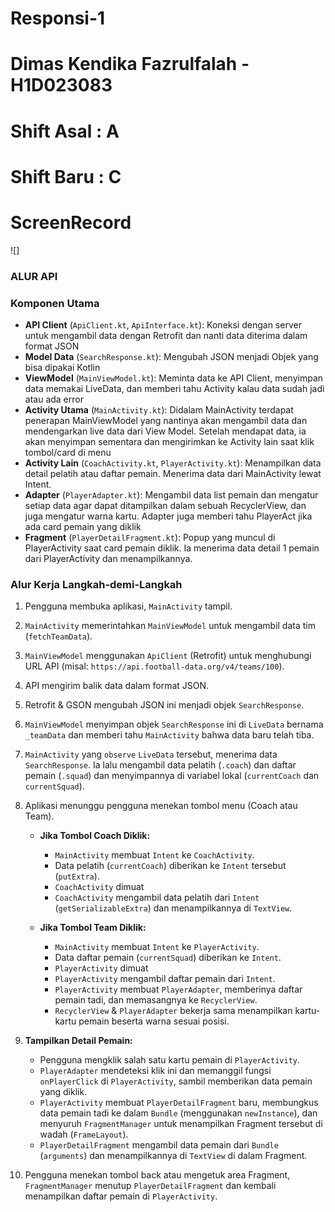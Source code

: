 ﻿# Responsi-1
# Dimas Kendika Fazrulfalah - H1D023083
# Shift Asal : A
# Shift Baru : C

# ScreenRecord
![]

### ALUR API
### Komponen Utama

* **API Client** (`ApiClient.kt`, `ApiInterface.kt`): Koneksi dengan server untuk mengambil data dengan Retrofit dan nanti data diterima dalam format JSON
* **Model Data** (`SearchResponse.kt`): Mengubah JSON menjadi Objek yang bisa dipakai Kotlin
* **ViewModel** (`MainViewModel.kt`): Meminta data ke API Client, menyimpan data memakai LiveData, dan memberi tahu Activity kalau data sudah jadi atau ada error
* **Activity Utama** (`MainActivity.kt`): Didalam MainActivity terdapat penerapan MainViewModel yang nantinya akan mengambil data dan mendengarkan live data dari View Model. Setelah mendapat data, ia akan menyimpan sementara dan mengirimkan ke Activity lain saat klik tombol/card di menu
* **Activity Lain** (`CoachActivity.kt`, `PlayerActivity.kt`): Menampilkan data detail pelatih atau daftar pemain. Menerima data dari MainActivity lewat Intent.
* **Adapter** (`PlayerAdapter.kt`): Mengambil data list pemain dan mengatur setiap data agar dapat ditampilkan dalam sebuah RecyclerView, dan juga mengatur warna kartu. Adapter juga memberi tahu PlayerAct jika ada card pemain yang diklik
* **Fragment** (`PlayerDetailFragment.kt`): Popup yang muncul di PlayerActivity saat card pemain diklik. Ia menerima data detail 1 pemain dari PlayerActivity dan menampilkannya.

### Alur Kerja Langkah-demi-Langkah

1.  Pengguna membuka aplikasi, `MainActivity` tampil.
2.  `MainActivity` memerintahkan `MainViewModel` untuk mengambil data tim (`fetchTeamData`).
3.  `MainViewModel` menggunakan `ApiClient` (Retrofit) untuk menghubungi URL API (misal: `https://api.football-data.org/v4/teams/100`).
4.  API mengirim balik data dalam format JSON.
5.  Retrofit & GSON mengubah JSON ini menjadi objek `SearchResponse`.
6.  `MainViewModel` menyimpan objek `SearchResponse` ini di `LiveData` bernama `_teamData` dan memberi tahu `MainActivity` bahwa data baru telah tiba.
7.  `MainActivity` yang `observe` `LiveData` tersebut, menerima data `SearchResponse`. Ia lalu mengambil data pelatih (`.coach`) dan daftar pemain (`.squad`) dan menyimpannya di variabel lokal (`currentCoach` dan `currentSquad`).
8.  Aplikasi menunggu pengguna menekan tombol menu (Coach atau Team).

    * **Jika Tombol Coach Diklik:**
        * `MainActivity` membuat `Intent` ke `CoachActivity`.
        * Data pelatih (`currentCoach`) diberikan ke `Intent` tersebut (`putExtra`).
        * `CoachActivity` dimuat
        * `CoachActivity` mengambil data pelatih dari `Intent` (`getSerializableExtra`) dan menampilkannya di `TextView`.

    * **Jika Tombol Team Diklik:**
        * `MainActivity` membuat `Intent` ke `PlayerActivity`.
        * Data daftar pemain (`currentSquad`) diberikan ke `Intent`.
        * `PlayerActivity` dimuat
        * `PlayerActivity` mengambil daftar pemain dari `Intent`.
        * `PlayerActivity` membuat `PlayerAdapter`, memberinya daftar pemain tadi, dan memasangnya ke `RecyclerView`.
        * `RecyclerView` & `PlayerAdapter` bekerja sama menampilkan kartu-kartu pemain beserta warna sesuai posisi.

9.  **Tampilkan Detail Pemain:**
    * Pengguna mengklik salah satu kartu pemain di `PlayerActivity`.
    * `PlayerAdapter` mendeteksi klik ini dan memanggil fungsi `onPlayerClick` di `PlayerActivity`, sambil memberikan data pemain yang diklik.
    * `PlayerActivity` membuat `PlayerDetailFragment` baru, membungkus data pemain tadi ke dalam `Bundle` (menggunakan `newInstance`), dan menyuruh `FragmentManager` untuk menampilkan Fragment tersebut di wadah (`FrameLayout`).
    * `PlayerDetailFragment` mengambil data pemain dari `Bundle` (`arguments`) dan menampilkannya di `TextView` di dalam Fragment.

10. Pengguna menekan tombol back atau mengetuk area Fragment, `FragmentManager` menutup `PlayerDetailFragment` dan kembali menampilkan daftar pemain di `PlayerActivity`.
